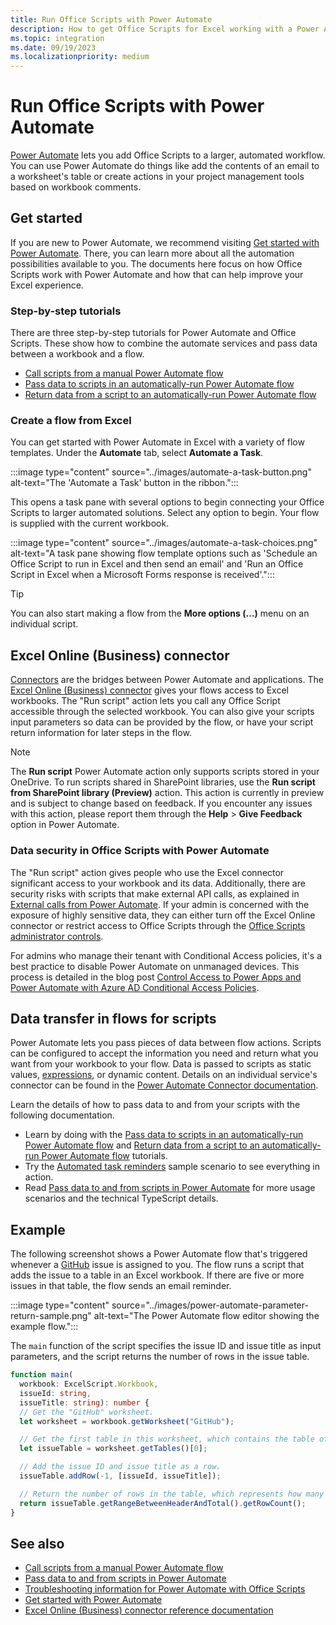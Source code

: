 ```yaml
---
title: Run Office Scripts with Power Automate
description: How to get Office Scripts for Excel working with a Power Automate workflow.
ms.topic: integration
ms.date: 09/19/2023
ms.localizationpriority: medium
---
```


# Run Office Scripts with Power Automate

[Power Automate](https://make.powerautomate.com) lets you add Office Scripts to a larger, automated workflow. You can use Power Automate do things like add the contents of an email to a worksheet's table or create actions in your project management tools based on workbook comments.

## Get started

If you are new to Power Automate, we recommend visiting [Get started with Power Automate](/power-automate/getting-started). There, you can learn more about all the automation possibilities available to you. The documents here focus on how Office Scripts work with Power Automate and how that can help improve your Excel experience.

### Step-by-step tutorials

There are three step-by-step tutorials for Power Automate and Office Scripts. These show how to combine the automate services and pass data between a workbook and a flow.

- [Call scripts from a manual Power Automate flow](../tutorials/excel-power-automate-manual.md)
- [Pass data to scripts in an automatically-run Power Automate flow](../tutorials/excel-power-automate-trigger.md)
- [Return data from a script to an automatically-run Power Automate flow](../tutorials//excel-power-automate-returns.md)

### Create a flow from Excel

You can get started with Power Automate in Excel with a variety of flow templates. Under the **Automate** tab, select **Automate a Task**.

:::image type="content" source="../images/automate-a-task-button.png" alt-text="The 'Automate a Task' button in the ribbon.":::

This opens a task pane with several options to begin connecting your Office Scripts to larger automated solutions. Select any option to begin. Your flow is supplied with the current workbook.

:::image type="content" source="../images/automate-a-task-choices.png" alt-text="A task pane showing flow template options such as 'Schedule an Office Script to run in Excel and then send an email' and 'Run an Office Script in Excel when a Microsoft Forms response is received'.":::

> [!TIP]
> You can also start making a flow from the **More options (…)** menu on an individual script.

## Excel Online (Business) connector

[Connectors](/connectors/connectors) are the bridges between Power Automate and applications. The [Excel Online (Business) connector](/connectors/excelonlinebusiness) gives your flows access to Excel workbooks. The "Run script" action lets you call any Office Script accessible through the selected workbook. You can also give your scripts input parameters so data can be provided by the flow, or have your script return information for later steps in the flow.

> [!NOTE]
> The **Run script** Power Automate action only supports scripts stored in your OneDrive. To run scripts shared in SharePoint libraries, use the **Run script from SharePoint library (Preview)** action. This action is currently in preview and is subject to change based on feedback. If you encounter any issues with this action, please report them through the **Help** > **Give Feedback** option in Power Automate.

### Data security in Office Scripts with Power Automate

The "Run script" action gives people who use the Excel connector significant access to your workbook and its data. Additionally, there are security risks with scripts that make external API calls, as explained in [External calls from Power Automate](external-calls.md). If your admin is concerned with the exposure of highly sensitive data, they can either turn off the Excel Online connector or restrict access to Office Scripts through the [Office Scripts administrator controls](/microsoft-365/admin/manage/manage-office-scripts-settings).

For admins who manage their tenant with Conditional Access policies, it's a best practice to disable Power Automate on unmanaged devices. This process is detailed in the blog post [Control Access to Power Apps and Power Automate with Azure AD Conditional Access Policies](https://devblogs.microsoft.com/premier-developer/control-access-to-power-apps-and-power-automate-with-azure-ad-conditional-access-policies/).

## Data transfer in flows for scripts

Power Automate lets you pass pieces of data between flow actions. Scripts can be configured to accept the information you need and return what you want from your workbook to your flow. Data is passed to scripts as static values, [expressions](/power-automate/use-expressions-in-conditions), or dynamic content. Details on an individual service's connector can be found in the [Power Automate Connector documentation](/connectors/).

Learn the details of how to pass data to and from your scripts with the following documentation.

- Learn by doing with the [Pass data to scripts in an automatically-run Power Automate flow](../tutorials/excel-power-automate-trigger.md) and [Return data from a script to an automatically-run Power Automate flow](../tutorials/excel-power-automate-returns.md) tutorials.
- Try the [Automated task reminders](../resources/scenarios/task-reminders.md) sample scenario to see everything in action.
- Read [Pass data to and from scripts in Power Automate](power-automate-parameters-returns.md) for more usage scenarios and the technical TypeScript details.

## Example

The following screenshot shows a Power Automate flow that's triggered whenever a [GitHub](https://github.com/) issue is assigned to you. The flow runs a script that adds the issue to a table in an Excel workbook. If there are five or more issues in that table, the flow sends an email reminder.

:::image type="content" source="../images/power-automate-parameter-return-sample.png" alt-text="The Power Automate flow editor showing the example flow.":::

The `main` function of the script specifies the issue ID and issue title as input parameters, and the script returns the number of rows in the issue table.

```TypeScript
function main(
  workbook: ExcelScript.Workbook,
  issueId: string,
  issueTitle: string): number {
  // Get the "GitHub" worksheet.
  let worksheet = workbook.getWorksheet("GitHub");

  // Get the first table in this worksheet, which contains the table of GitHub issues.
  let issueTable = worksheet.getTables()[0];

  // Add the issue ID and issue title as a row.
  issueTable.addRow(-1, [issueId, issueTitle]);

  // Return the number of rows in the table, which represents how many issues are assigned to this user.
  return issueTable.getRangeBetweenHeaderAndTotal().getRowCount();
}
```

## See also

- [Call scripts from a manual Power Automate flow](../tutorials/excel-power-automate-manual.md)
- [Pass data to and from scripts in Power Automate](power-automate-parameters-returns.md)
- [Troubleshooting information for Power Automate with Office Scripts](../testing/power-automate-troubleshooting.md)
- [Get started with Power Automate](/power-automate/getting-started)
- [Excel Online (Business) connector reference documentation](/connectors/excelonlinebusiness/)
